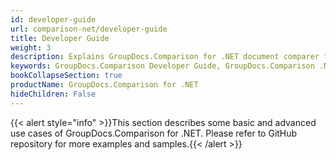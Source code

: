 ```yaml
---
id: developer-guide
url: comparison-net/developer-guide
title: Developer Guide
weight: 3
description: Explains GroupDocs.Comparison for .NET document comparer features and shows how to compare PDF, Word, Excel, PowerPoint documents inside your .NET applications
keywords: GroupDocs.Comparison Developer Guide, GroupDocs.Comparison .NET Developer Guide, GroupDocs.Comparison Developer Guide C#, Using GroupDocs.Comparison for .NET, GroupDocs.Comparison for .NET use cases
bookCollapseSection: true
productName: GroupDocs.Comparison for .NET
hideChildren: False
---
```

{{< alert style="info" >}}This section describes some basic and advanced use cases of GroupDocs.Comparison for .NET. Please refer to GitHub repository for more examples and samples.{{< /alert >}}
